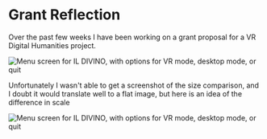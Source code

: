 # Grant Reflection

Over the past few weeks I have been working on a grant proposal for a VR Digital Humanities project.

![Menu screen for IL DIVINO, with options for VR mode, desktop mode, or quit](https://rittr.github.io/DH-Blog-Rittr/images/comparison1.png)

Unfortunately I wasn't able to get a screenshot of the size comparison, and I doubt it would translate well to a flat image, but here is an idea of the difference in scale

![Menu screen for IL DIVINO, with options for VR mode, desktop mode, or quit](https://rittr.github.io/DH-Blog-Rittr/images/comparison2.png)
